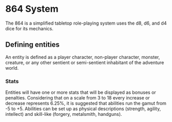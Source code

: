 # 864 System
The 864 is a simplified tabletop role-playing system uses the d8, d6, and d4 dice for its mechanics.

## Defining entities
An entity is defined as a player character, non-player character, monster, creature, or any other sentient or semi-sentient inhabitant of the adventure world.

### Stats
Entities will have one or more stats that will be displayed as bonuses or penalties. Considering that on a scale from 3 to 18 every increase or decrease represents 6.25%, it is suggested that abilities run the gamut from -5 to +5. Abilities can be set up as physical descriptions (strength, agility, intellect) and skill-like (forgery, metalsmith, handguns).

